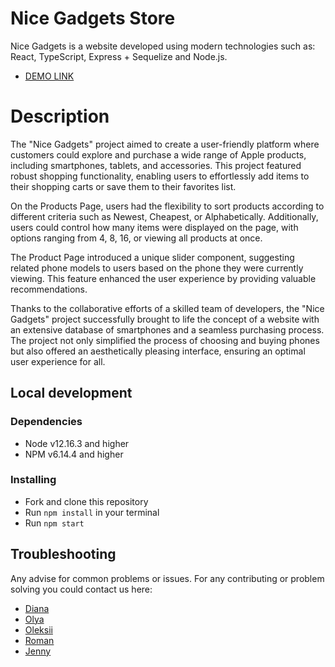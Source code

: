 # Nice Gadgets Store
Nice Gadgets is a website developed using modern technologies such as: React, TypeScript, Express + Sequelize and Node.js.
- [DEMO LINK](https://fe-jul23-team6.github.io/product_catalog/)

# Description

The "Nice Gadgets" project aimed to create a user-friendly platform where customers could explore and purchase a wide range of Apple products, including smartphones, tablets, and accessories. This project featured robust shopping functionality, enabling users to effortlessly add items to their shopping carts or save them to their favorites list.

On the Products Page, users had the flexibility to sort products according to different criteria such as Newest, Cheapest, or Alphabetically. Additionally, users could control how many items were displayed on the page, with options ranging from 4, 8, 16, or viewing all products at once.

The Product Page introduced a unique slider component, suggesting related phone models to users based on the phone they were currently viewing. This feature enhanced the user experience by providing valuable recommendations.

Thanks to the collaborative efforts of a skilled team of developers, the "Nice Gadgets" project successfully brought to life the concept of a website with an extensive database of smartphones and a seamless purchasing process. The project not only simplified the process of choosing and buying phones but also offered an aesthetically pleasing interface, ensuring an optimal user experience for all.

## Local development

### Dependencies
* Node v12.16.3 and higher
* NPM v6.14.4 and higher

### Installing
* Fork and clone this repository
* Run `npm install` in your terminal
* Run `npm start`

## Troubleshooting

Any advise for common problems or issues.
For any contributing or problem solving you could contact us here:
* [Diana](https://github.com/polinavafik)
* [Olya](https://github.com/KatOlista)
* [Oleksii](https://github.com/Orpheus29)
* [Roman](https://github.com/yar0man)
* [Jenny](https://github.com/Yevheniia-Sid)

